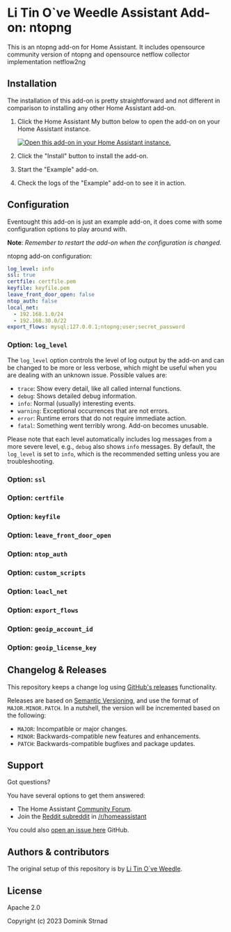# Li Tin O`ve Weedle Assistant Add-on: ntopng

This is an ntopng add-on for Home Assistant.
It includes opensource community version of ntopng 
and opensource netflow collector implementation netflow2ng

## Installation

The installation of this add-on is pretty straightforward and not different in
comparison to installing any other Home Assistant add-on.

1. Click the Home Assistant My button below to open the add-on on your Home
   Assistant instance.

   [![Open this add-on in your Home Assistant instance.][addon-badge]][addon]

1. Click the "Install" button to install the add-on.
1. Start the "Example" add-on.
1. Check the logs of the "Example" add-on to see it in action.

## Configuration

Eventought this add-on is just an example add-on, it does come with some
configuration options to play around with.

**Note**: _Remember to restart the add-on when the configuration is changed._

ntopng add-on configuration:

```yaml
log_level: info
ssl: true
certfile: certfile.pem
keyfile: keyfile.pem
leave_front_door_open: false
ntop_auth: false
local_net:
  - 192.168.1.0/24
  - 192.168.30.0/22
export_flows: mysql;127.0.0.1;ntopng;user;secret_password
```

### Option: `log_level`

The `log_level` option controls the level of log output by the add-on and can
be changed to be more or less verbose, which might be useful when you are
dealing with an unknown issue. Possible values are:

- `trace`: Show every detail, like all called internal functions.
- `debug`: Shows detailed debug information.
- `info`: Normal (usually) interesting events.
- `warning`: Exceptional occurrences that are not errors.
- `error`: Runtime errors that do not require immediate action.
- `fatal`: Something went terribly wrong. Add-on becomes unusable.

Please note that each level automatically includes log messages from a
more severe level, e.g., `debug` also shows `info` messages. By default,
the `log_level` is set to `info`, which is the recommended setting unless
you are troubleshooting.

### Option: `ssl`

### Option: `certfile`

### Option: `keyfile`

### Option: `leave_front_door_open`

### Option: `ntop_auth`

### Option: `custom_scripts`

### Option: `loacl_net`

### Option: `export_flows`

### Option: `geoip_account_id`

### Option: `geoip_license_key`


## Changelog & Releases

This repository keeps a change log using [GitHub's releases][releases]
functionality.

Releases are based on [Semantic Versioning][semver], and use the format
of `MAJOR.MINOR.PATCH`. In a nutshell, the version will be incremented
based on the following:

- `MAJOR`: Incompatible or major changes.
- `MINOR`: Backwards-compatible new features and enhancements.
- `PATCH`: Backwards-compatible bugfixes and package updates.

## Support

Got questions?

You have several options to get them answered:

- The Home Assistant [Community Forum][forum].
- Join the [Reddit subreddit][reddit] in [/r/homeassistant][reddit]

You could also [open an issue here][issue] GitHub.

## Authors & contributors

The original setup of this repository is by [Li Tin O`ve Weedle][litin].


## License

Apache 2.0

Copyright (c) 2023 Dominik Strnad

[addon-badge]: https://my.home-assistant.io/badges/supervisor_addon.svg
[addon]: https://my.home-assistant.io/redirect/supervisor_addon/?addon=a0d7b954_example&repository_url=https%3A%2F%2Fgithub.com%2Flitinoveweedle%2Fhassio-addons
[contributors]: https://github.com/litinoveweedle/hassio-addons/graphs/contributors
[discord-ha]: https://discord.gg/c5DvZ4e
[forum]: https://community.home-assistant.io/t/repository-community-hass-io-add-ons/24705?u=litinoveweedle
[litin]: https://github.com/litinoveweedle
[issue]: https://github.com/litinoveweedle/hassio-addons/issues
[reddit]: https://reddit.com/r/homeassistant
[releases]: https://github.com/litinoveweedle/hassio-addons/ntopng/releases
[semver]: http://semver.org/spec/v2.0.0.html
